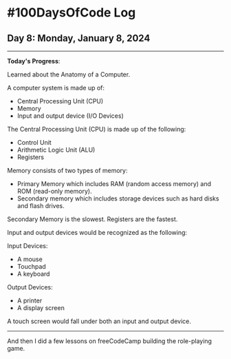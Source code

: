 # #100DaysOfCode Log

## Day 8: Monday, January 8, 2024

<hr>

**Today's Progress**:

Learned about the Anatomy of a Computer.

A computer system is made up of:

- Central Processing Unit (CPU)
- Memory
- Input and output device (I/O Devices)

The Central Processing Unit (CPU) is made up of the following:

- Control Unit
- Arithmetic Logic Unit (ALU)
- Registers

Memory consists of two types of memory:

- Primary Memory which includes RAM (random access memory) and ROM (read-only memory).
- Secondary memory which includes storage devices such as hard disks and flash drives.

Secondary Memory is the slowest. Registers are the fastest.

Input and output devices would be recognized as the following:

Input Devices:

- A mouse
- Touchpad
- A keyboard

Output Devices:

- A printer
- A display screen

A touch screen would fall under both an input and output device.

---

And then I did a few lessons on freeCodeCamp building the role-playing game.
